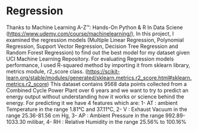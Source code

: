 # Regression
Thanks to Machine Learning A-Z™: Hands-On Python & R In Data Sciene (https://www.udemy.com/course/machinelearning/), In this project, I examined the regression models (Multiple Linear Regression, Polynomial Regression, Support Vector Regression, Decision Tree Regression and Random Forest Regression) to find out the best model for my dataset given UCI Machine Learning Repository. For evaluating Regression models performance, I used R-squared method by importing it from sklearn library, metrics module, r2_score class. (https://scikit-learn.org/stable/modules/generated/sklearn.metrics.r2_score.html#sklearn.metrics.r2_score)
This dataset contains 9568 data points collected from a Combined Cycle Power Plant over 6 years and we want to try to predict an energy output without understanding how it works or science behind the energy. For predicting it we have 4 features which are:
1- AT : ambient Temperature in the range 1.81°C and 37.11°C,
2- V : Exhaust Vacuum  in the range 25.36-81.56 cm Hg,
3- AP : Ambient Pressure in the range 992.89-1033.30 milibar,
4- RH : Relative Humidity in the range 25.56% to 100.16%
